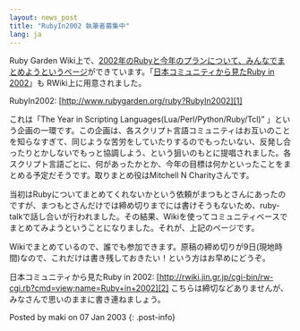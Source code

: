 ```yaml
---
layout: news_post
title: "RubyIn2002 執筆者募集中"
lang: ja
---
```


Ruby Garden
Wiki上で、[2002年のRubyと今年のプランについて、みんなでまとめようというページ][1]ができています。「[日本コミュニティから見たRuby
in 2002][2]」も RWiki上に用意されました。

RubyIn2002: [http://www.rubygarden.org/ruby?RubyIn2002][1]

これは「The Year in Scripting Languages(Lua/Perl/Python/Ruby/Tcl)”
」という企画の一環です。この企画は、各スクリプト言語コミュニティはお互いのことを知らなすぎて、同じような苦労をしていたりするのでもったいない、反発し合ったりとかしないでもっと協調しよう、という狙いのもとに提唱されました。各スクリプト言語ごとに、何があったかとか、今年の目標は何かといったことをまとめる予定だそうです。取りまとめ役はMitchell
N Charityさんです。

当初はRubyについてまとめてくれないかという依頼がまつもとさんにあったのですが、まつもとさんだけでは締め切りまでには書けそうもないため、ruby-talkで話し合いが行われました。その結果、Wikiを使ってコミュニティベースでまとめてみようということになりました。それが、上記のページです。

Wikiでまとめているので、誰でも参加できます。原稿の締め切りが9日(現地時間)なので、これだけは書き残しておきたい！という方はお早めにどうぞ。

日本コミュニティから見たRuby in 2002:
[http://rwiki.jin.gr.jp/cgi-bin/rw-cgi.rb?cmd=view;name=Ruby+in+2002][2]
こちらは締切などありませんが、みなさんで思いのままに書き連ねましょう。

Posted by maki on 07 Jan 2003
{: .post-info}



[1]: http://www.rubygarden.org/ruby?RubyIn2002 
[2]: http://rwiki.jin.gr.jp/cgi-bin/rw-cgi.rb?cmd=view;name=Ruby+in+2002 
